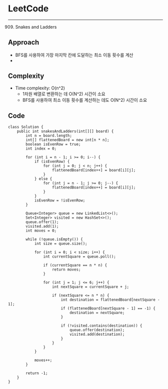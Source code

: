 [//]: # (# Intuition)
<!-- Describe your first thoughts on how to solve this problem. -->


# LeetCode
___
909. Snakes and Ladders


## Approach
-  BFS를 사용하여 가장 마지막 칸에 도달하는 최소 이동 횟수를 계산
- 

<!-- Describe your approach to solving the problem. -->


## Complexity

- Time complexity: O(n^2)   
  - 1차원 배열로 변환하는 데 O(N^2) 시간이 소요
  - BFS를 사용하여 최소 이동 횟수를 계산하는 데도 O(N^2) 시간이 소요

[//]: # (<!-- Add your time complexity here, e.g. $$O&#40;n&#41;$$ -->)

[//]: # ()
[//]: # ([//]: # &#40;- Space complexity:&#41;)
[//]: # (<!-- Add your space complexity here, e.g. $$O&#40;n&#41;$$ -->)

## Code
```
class Solution {
    public int snakesAndLadders(int[][] board) {
        int n = board.length;
        int[] flattenedBoard = new int[n * n];
        boolean isEvenRow = true;
        int index = 0;

        for (int i = n - 1; i >= 0; i--) {
            if (isEvenRow) {
                for (int j = 0; j < n; j++) {
                    flattenedBoard[index++] = board[i][j];
                }
            } else {
                for (int j = n - 1; j >= 0; j--) {
                    flattenedBoard[index++] = board[i][j];
                }
            }
            isEvenRow = !isEvenRow;
        }

        Queue<Integer> queue = new LinkedList<>();
        Set<Integer> visited = new HashSet<>();
        queue.offer(1);
        visited.add(1);
        int moves = 0;

        while (!queue.isEmpty()) {
            int size = queue.size();

            for (int i = 0; i < size; i++) {
                int currentSquare = queue.poll();

                if (currentSquare == n * n) {
                    return moves;
                }

                for (int j = 1; j <= 6; j++) {
                    int nextSquare = currentSquare + j;

                    if (nextSquare <= n * n) {
                        int destination = flattenedBoard[nextSquare - 1];
                        if (flattenedBoard[nextSquare - 1] == -1) {
                            destination = nextSquare;
                        }

                        if (!visited.contains(destination)) {
                            queue.offer(destination);
                            visited.add(destination);
                        }
                    }
                }
            }

            moves++;
        }

        return -1;
    }
}

```
